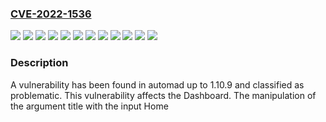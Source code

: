 ### [CVE-2022-1536](https://cve.mitre.org/cgi-bin/cvename.cgi?name=CVE-2022-1536)
![](https://img.shields.io/static/v1?label=Product&message=automad&color=blue)
![](https://img.shields.io/static/v1?label=Version&message=1.10.0%20&color=brightgreen)
![](https://img.shields.io/static/v1?label=Version&message=1.10.1%20&color=brightgreen)
![](https://img.shields.io/static/v1?label=Version&message=1.10.2%20&color=brightgreen)
![](https://img.shields.io/static/v1?label=Version&message=1.10.3%20&color=brightgreen)
![](https://img.shields.io/static/v1?label=Version&message=1.10.4%20&color=brightgreen)
![](https://img.shields.io/static/v1?label=Version&message=1.10.5%20&color=brightgreen)
![](https://img.shields.io/static/v1?label=Version&message=1.10.6%20&color=brightgreen)
![](https://img.shields.io/static/v1?label=Version&message=1.10.7%20&color=brightgreen)
![](https://img.shields.io/static/v1?label=Version&message=1.10.8%20&color=brightgreen)
![](https://img.shields.io/static/v1?label=Version&message=1.10.9%20&color=brightgreen)
![](https://img.shields.io/static/v1?label=Vulnerability&message=CWE-79%20Cross%20Site%20Scripting&color=brightgreen)

### Description

A vulnerability has been found in automad up to 1.10.9 and classified as problematic. This vulnerability affects the Dashboard. The manipulation of the argument title with the input Home</title><script>alert("home")</script><title> leads to a cross site scripting. The attack can be initiated remotely but requires an authentication. The exploit details have disclosed to the public and may be used.

### POC

#### Reference
- https://github.com/xiahao90/CVEproject/blob/main/xiahao.webray.com.cn/automad%3C%3D1.10.9%20Stored%20Cross-Site%20Scripting%28XSS%29.md
- https://github.com/xiahao90/CVEproject/blob/main/xiahao.webray.com.cn/automad%3C%3D1.10.9%20Stored%20Cross-Site%20Scripting(XSS).md
- https://vuldb.com/?id.198706

#### Github
No PoCs found on GitHub currently.

